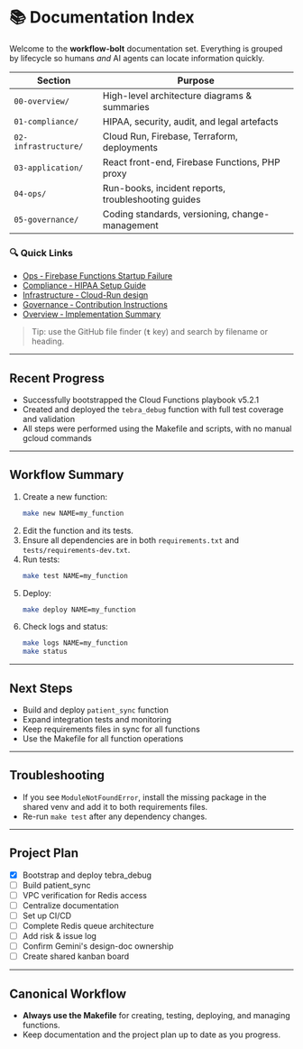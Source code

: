 # 📚 Documentation Index

Welcome to the **workflow-bolt** documentation set.  Everything is grouped by lifecycle so humans _and_ AI agents can locate information quickly.

| Section | Purpose |
|---------|---------|
| `00-overview/` | High-level architecture diagrams & summaries |
| `01-compliance/` | HIPAA, security, audit, and legal artefacts |
| `02-infrastructure/` | Cloud Run, Firebase, Terraform, deployments |
| `03-application/` | React front-end, Firebase Functions, PHP proxy |
| `04-ops/` | Run-books, incident reports, troubleshooting guides |
| `05-governance/` | Coding standards, versioning, change-management |

### 🔍 Quick Links

* [Ops ‑ Firebase Functions Startup Failure](04-ops/firebase-functions-startup-issue.md)
* [Compliance ‑ HIPAA Setup Guide](01-compliance/HIPAA_SETUP_GUIDE.md)
* [Infrastructure ‑ Cloud-Run design](02-infrastructure/tebra-cloudrun-design.md)
* [Governance ‑ Contribution Instructions](05-governance/instructions.md)
* [Overview ‑ Implementation Summary](00-overview/IMPLEMENTATION_SUMMARY.md)

> Tip: use the GitHub file finder (**`t`** key) and search by filename or heading.

---
## Recent Progress
- Successfully bootstrapped the Cloud Functions playbook v5.2.1
- Created and deployed the `tebra_debug` function with full test coverage and validation
- All steps were performed using the Makefile and scripts, with no manual gcloud commands

---
## Workflow Summary
1. Create a new function:
   ```bash
   make new NAME=my_function
   ```
2. Edit the function and its tests.
3. Ensure all dependencies are in both `requirements.txt` and `tests/requirements-dev.txt`.
4. Run tests:
   ```bash
   make test NAME=my_function
   ```
5. Deploy:
   ```bash
   make deploy NAME=my_function
   ```
6. Check logs and status:
   ```bash
   make logs NAME=my_function
   make status
   ```

---
## Next Steps
- Build and deploy `patient_sync` function
- Expand integration tests and monitoring
- Keep requirements files in sync for all functions
- Use the Makefile for all function operations

---
## Troubleshooting
- If you see `ModuleNotFoundError`, install the missing package in the shared venv and add it to both requirements files.
- Re-run `make test` after any dependency changes.

---
## Project Plan
- [x] Bootstrap and deploy tebra_debug
- [ ] Build patient_sync
- [ ] VPC verification for Redis access
- [ ] Centralize documentation
- [ ] Set up CI/CD
- [ ] Complete Redis queue architecture
- [ ] Add risk & issue log
- [ ] Confirm Gemini's design-doc ownership
- [ ] Create shared kanban board

---
## Canonical Workflow
- **Always use the Makefile** for creating, testing, deploying, and managing functions.
- Keep documentation and the project plan up to date as you progress.
